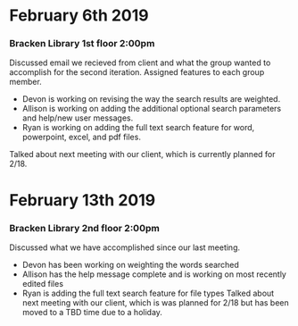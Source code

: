 # February 6th 2019
### Bracken Library 1st floor 2:00pm

Discussed email we recieved from client and what the group wanted to accomplish for the second iteration. Assigned features to each group member.
  * Devon is working on revising the way the search results are weighted.
  * Allison is working on adding the additional optional search parameters and help/new user messages.
  * Ryan is working on adding the full text search feature for word, powerpoint, excel, and pdf files.
  
Talked about next meeting with our client, which is currently planned for 2/18.

# February 13th 2019
### Bracken Library 2nd floor 2:00pm

Discussed what we have accomplished since our last meeting.
 * Devon has been working on weighting the words searched
 * Allison has the help message complete and is working on most recently edited files
 * Ryan is adding the full text search feature for file types
Talked about next meeting with our client, which is was planned for 2/18 but has been moved to a TBD time due to a holiday.
